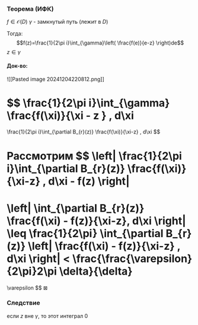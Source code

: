 ### Теорема (ИФК)
$f \in \mathcal{O}(D)$
$\gamma$ - замкнутый путь (лежит в $D$)

Тогда:
$$f(z)=\frac{1}{2\pi i}\int_{\gamma}\left( \frac{f(e)}{e-z} \right)de$$ $z \in \gamma$

####  Док-во:
![[Pasted image 20241204220812.png]]

$$
\frac{1}{2\pi i}\int_{\gamma} \frac{f(\xi)}{\xi - z } \, d\xi
=
\frac{1}{2\pi i}\int_{\partial B_{r}(z)} \frac{f(\xi)}{\xi-z} \, d\xi
$$

Рассмотрим $$
\left| \frac{1}{2\pi i}\int_{\partial B_{r}(z)} \frac{f(\xi)}{\xi-z} \, d\xi - f(z) \right| 
=
\left| \int_{\partial B_{r}(z)} \frac{f(\xi) - f(z)}{\xi-z}\, d\xi \right| \leq \frac{1}{2\pi} \int_{\partial B_{r}(z)} \left| \frac{f(\xi) - f(z)}{\xi-z} \, d\xi \right|  < \frac{\frac{\varepsilon}{2\pi}2\pi \delta}{\delta}
=
\varepsilon
$$
$\boxtimes$
### Следствие
если $z$ вне $\gamma$, то  этот интеграл 0

